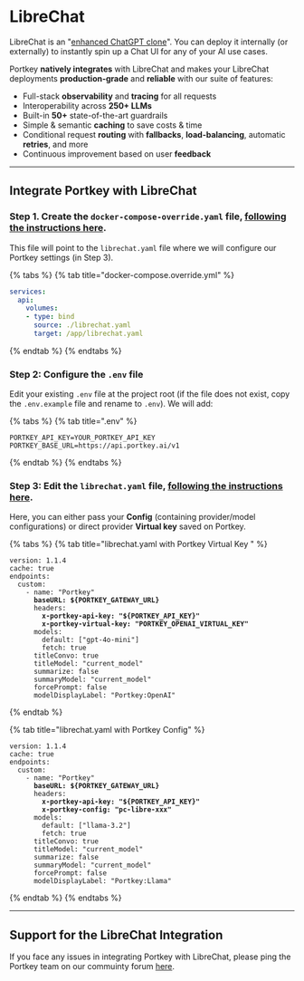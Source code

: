# LibreChat

LibreChat is an "[enhanced ChatGPT clone](https://github.com/danny-avila/LibreChat)". You can deploy it internally (or externally) to instantly spin up a Chat UI for any of your AI use cases.

Portkey **natively integrates** with LibreChat and makes your LibreChat deployments **production-grade** and **reliable** with our suite of features:

* Full-stack **observability** and **tracing** for all requests
* Interoperability across **250+ LLMs**
* Built-in **50+** state-of-the-art guardrails
* Simple & semantic **caching** to save costs & time
* Conditional request **routing** with **fallbacks**, **load-balancing**, automatic **retries**, and more
* Continuous improvement based on user **feedback**

***

## Integrate Portkey with LibreChat

### Step 1. Create the `docker-compose-override.yaml` file, [following the instructions here](https://www.librechat.ai/docs/quick\_start/custom\_endpoints).

This file will point to the `librechat.yaml` file where we will configure our Portkey settings (in Step 3).

{% tabs %}
{% tab title="docker-compose.override.yml" %}
```yaml
services:
  api:
    volumes:
    - type: bind
      source: ./librechat.yaml
      target: /app/librechat.yaml
```
{% endtab %}
{% endtabs %}

### Step 2: Configure the `.env` file

Edit your existing `.env` file at the project root (if the file does not exist, copy the `.env.example` file and rename to `.env`). We will add:

{% tabs %}
{% tab title=".env" %}
```
PORTKEY_API_KEY=YOUR_PORTKEY_API_KEY
PORTKEY_BASE_URL=https://api.portkey.ai/v1
```
{% endtab %}
{% endtabs %}

### Step 3: Edit the `librechat.yaml` file, [following the instructions here](https://www.librechat.ai/docs/quick\_start/custom\_endpoints).

Here, you can either pass your **Config** (containing provider/model configurations) or direct provider **Virtual key** saved on Portkey.

{% tabs %}
{% tab title="librechat.yaml with Portkey Virtual Key " %}
<pre class="language-yaml"><code class="lang-yaml">version: 1.1.4
cache: true
endpoints:
  custom:
    - name: "Portkey"
<strong>      baseURL: ${PORTKEY_GATEWAY_URL}
</strong>      headers:
<strong>        x-portkey-api-key: "${PORTKEY_API_KEY}"
</strong><strong>        x-portkey-virtual-key: "PORTKEY_OPENAI_VIRTUAL_KEY"
</strong>      models:
        default: ["gpt-4o-mini"]
        fetch: true
      titleConvo: true
      titleModel: "current_model"
      summarize: false
      summaryModel: "current_model"
      forcePrompt: false
      modelDisplayLabel: "Portkey:OpenAI"
</code></pre>
{% endtab %}

{% tab title="librechat.yaml with Portkey Config" %}
<pre class="language-yaml"><code class="lang-yaml">version: 1.1.4
cache: true
endpoints:
  custom:
    - name: "Portkey"
<strong>      baseURL: ${PORTKEY_GATEWAY_URL}
</strong>      headers:
<strong>        x-portkey-api-key: "${PORTKEY_API_KEY}"
</strong><strong>        x-portkey-config: "pc-libre-xxx"
</strong>      models:
        default: ["llama-3.2"]
        fetch: true
      titleConvo: true
      titleModel: "current_model"
      summarize: false
      summaryModel: "current_model"
      forcePrompt: false
      modelDisplayLabel: "Portkey:Llama"
</code></pre>
{% endtab %}
{% endtabs %}

***

## Support for the LibreChat Integration

If you face any issues in integrating Portkey with LibreChat, please ping the Portkey team on our commuinty forum [here](https://portkey.wiki/community).
